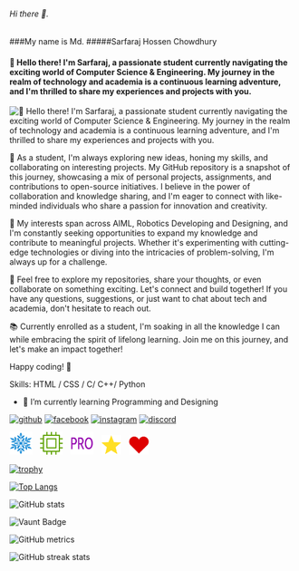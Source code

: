 ###### Hi there 👋.
###My name is Md. #####Sarfaraj Hossen Chowdhury
#### 👋 Hello there! I'm Sarfaraj, a passionate student currently navigating the exciting world of Computer Science & Engineering. My journey in the realm of technology and academia is a continuous learning adventure, and I'm thrilled to share my experiences and projects with you.
![👋 Hello there! I'm Sarfaraj, a passionate student currently navigating the exciting world of Computer Science & Engineering. My journey in the realm of technology and academia is a continuous learning adventure, and I'm thrilled to share my experiences and projects with you.](https://scontent.fcgp7-1.fna.fbcdn.net/v/t1.6435-9/69366262_874720346248530_4362354203297841152_n.jpg?stp=dst-jpg_p720x720&_nc_cat=105&ccb=1-7&_nc_sid=300f58&_nc_ohc=bmFMN-tfwg8AX_Xe-9d&_nc_ht=scontent.fcgp7-1.fna&oh=00_AfCB-AwnEgNZXQEPjw4PtLMJePEu1Nstrk3ktjGMyDut-w&oe=65C51615)

🚀 As a student, I'm always exploring new ideas, honing my skills, and collaborating on interesting projects. My GitHub repository is a snapshot of this journey, showcasing a mix of personal projects, assignments, and contributions to open-source initiatives. I believe in the power of collaboration and knowledge sharing, and I'm eager to connect with like-minded individuals who share a passion for innovation and creativity.

🌱 My interests span across AIML, Robotics Developing and Designing, and I'm constantly seeking opportunities to expand my knowledge and contribute to meaningful projects. Whether it's experimenting with cutting-edge technologies or diving into the intricacies of problem-solving, I'm always up for a challenge.

🔧 Feel free to explore my repositories, share your thoughts, or even collaborate on something exciting. Let's connect and build together! If you have any questions, suggestions, or just want to chat about tech and academia, don't hesitate to reach out.

📚 Currently enrolled as a student, I'm soaking in all the knowledge I can while embracing the spirit of lifelong learning. Join me on this journey, and let's make an impact together!

Happy coding! 🚀

Skills: HTML / CSS / C/ C++/ Python

- 🌱 I’m currently learning Programming and Designing 


[<img src='https://cdn.jsdelivr.net/npm/simple-icons@3.0.1/icons/github.svg' alt='github' height='40'>](https://github.com/https://github.com/Sarfarajhossen)  [<img src='https://cdn.jsdelivr.net/npm/simple-icons@3.0.1/icons/facebook.svg' alt='facebook' height='40'>](https://www.facebook.com/https://www.facebook.com/sarfarajsayed.i/)  [<img src='https://cdn.jsdelivr.net/npm/simple-icons@3.0.1/icons/instagram.svg' alt='instagram' height='40'>](https://www.instagram.com/https://www.instagram.com/sarfaraj_hossain2//)  [<img src='https://cdn.jsdelivr.net/npm/simple-icons@3.0.1/icons/discord.svg' alt='discord' height='40'>](https://discord.com/invite/jvWCpFyY3d)  

<a href='https://archiveprogram.github.com/'><img src='https://raw.githubusercontent.com/acervenky/animated-github-badges/master/assets/acbadge.gif' width='40' height='40'></a> <a href='https://docs.github.com/en/developers'><img src='https://raw.githubusercontent.com/acervenky/animated-github-badges/master/assets/devbadge.gif' width='40' height='40'></a> <a href='https://github.com/pricing'><img src='https://raw.githubusercontent.com/acervenky/animated-github-badges/master/assets/pro.gif' width='40' height='40'></a> <a href='https://stars.github.com/'><img src='https://raw.githubusercontent.com/acervenky/animated-github-badges/master/assets/starbadge.gif' width='35' height='35'></a> <a href='https://docs.github.com/en/github/supporting-the-open-source-community-with-github-sponsors'><img src='https://raw.githubusercontent.com/acervenky/animated-github-badges/master/assets/sponsorbadge.gif' width='35' height='35'></a> 

[![trophy](https://github-profile-trophy.vercel.app/?username=https://github.com/Sarfarajhossen)](https://github.com/ryo-ma/github-profile-trophy)

[![Top Langs](https://github-readme-stats.vercel.app/api/top-langs/?username=https://github.com/Sarfarajhossen)](https://github.com/anuraghazra/github-readme-stats)

![GitHub stats](https://github-readme-stats.vercel.app/api?username=https://github.com/Sarfarajhossen&show_icons=true&count_private=true)  

![Vaunt Badge](https://api.vaunt.dev/v1/github/entities/https://github.com/Sarfarajhossen/contributions?format=svg&private=true)  

![GitHub metrics](https://metrics.lecoq.io/https://github.com/Sarfarajhossen)  

![GitHub streak stats](https://streak-stats.demolab.com/?user=https://github.com/Sarfarajhossen)  

